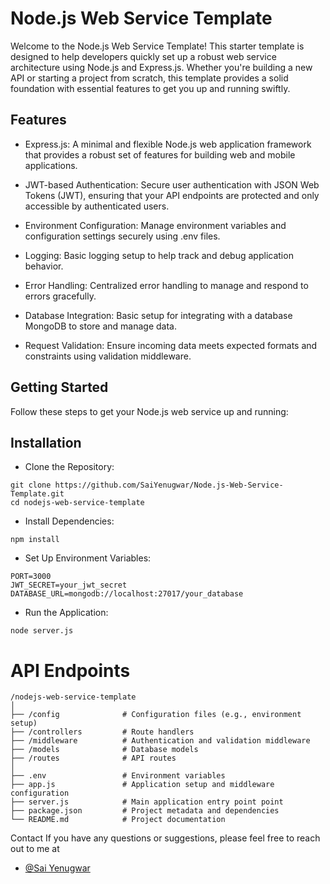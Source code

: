 
# Node.js Web Service Template

Welcome to the Node.js Web Service Template! This starter template is designed to help developers quickly set up a robust web service architecture using Node.js and Express.js. Whether you're building a new API or starting a project from scratch, this template provides a solid foundation with essential features to get you up and running swiftly.

## Features

- Express.js: A minimal and flexible Node.js web application framework that provides a robust set of features for building web and mobile applications.


- JWT-based Authentication: Secure user authentication with JSON Web Tokens (JWT), ensuring that your API endpoints are protected and only accessible by authenticated users.

- Environment Configuration: Manage environment variables and configuration settings securely using .env files.

- Logging: Basic logging setup to help track and debug application behavior.

- Error Handling: Centralized error handling to manage and respond to errors gracefully.

- Database Integration: Basic setup for integrating with a database  MongoDB to store and manage data.

- Request Validation: Ensure incoming data meets expected formats and constraints using validation middleware.

## Getting Started

Follow these steps to get your Node.js web service up and running:

## Installation

-  Clone the Repository:

```
git clone https://github.com/SaiYenugwar/Node.js-Web-Service-Template.git
cd nodejs-web-service-template

```

- Install Dependencies:

```
npm install
```

- Set Up Environment Variables:

```
PORT=3000
JWT_SECRET=your_jwt_secret
DATABASE_URL=mongodb://localhost:27017/your_database
```

- Run the Application:

```
node server.js
```

# API Endpoints

```
/nodejs-web-service-template
│
├── /config              # Configuration files (e.g., environment setup)
├── /controllers         # Route handlers
├── /middleware          # Authentication and validation middleware
├── /models              # Database models
├── /routes              # API routes
│
├── .env                 # Environment variables
├── app.js               # Application setup and middleware configuration
├── server.js            # Main application entry point point
├── package.json         # Project metadata and dependencies
└── README.md            # Project documentation
```

Contact
If you have any questions or suggestions, please feel free to reach out to me at 
- [@Sai Yenugwar](https://saiyenugwar.bio.link/)
